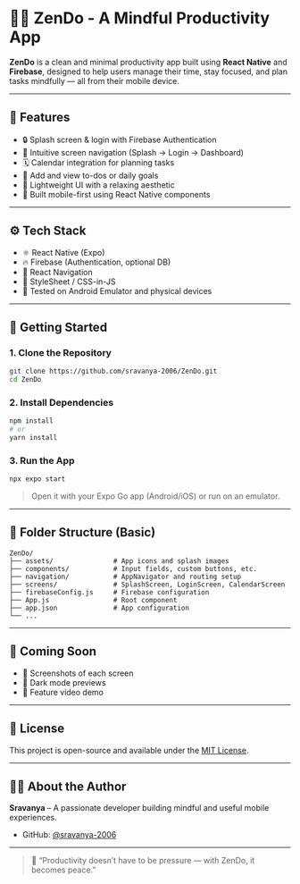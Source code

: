 # 🧘‍♀️ ZenDo - A Mindful Productivity App

**ZenDo** is a clean and minimal productivity app built using **React Native** and **Firebase**, designed to help users manage their time, stay focused, and plan tasks mindfully — all from their mobile device.

---

## 🌟 Features

- 🔒 Splash screen & login with Firebase Authentication  
- 🧭 Intuitive screen navigation (Splash → Login → Dashboard)  
- 🗓️ Calendar integration for planning tasks  
- 📝 Add and view to-dos or daily goals  
- 🎯 Lightweight UI with a relaxing aesthetic  
- 📱 Built mobile-first using React Native components

---

## ⚙️ Tech Stack

- ⚛️ React Native (Expo)  
- 🔥 Firebase (Authentication, optional DB)  
- 🧭 React Navigation  
- 💅 StyleSheet / CSS-in-JS  
- 📱 Tested on Android Emulator and physical devices

---

## 🚀 Getting Started

### 1. Clone the Repository

```bash
git clone https://github.com/sravanya-2006/ZenDo.git
cd ZenDo
```

### 2. Install Dependencies

```bash
npm install
# or
yarn install
```

### 3. Run the App

```bash
npx expo start
```

> Open it with your Expo Go app (Android/iOS) or run on an emulator.

---

## 📂 Folder Structure (Basic)

```
ZenDo/
├── assets/               # App icons and splash images
├── components/           # Input fields, custom buttons, etc.
├── navigation/           # AppNavigator and routing setup
├── screens/              # SplashScreen, LoginScreen, CalendarScreen
├── firebaseConfig.js     # Firebase configuration
├── App.js                # Root component
├── app.json              # App configuration
└── ...
```

---

## 🧠 Coming Soon

- 📸 Screenshots of each screen  
- 🌙 Dark mode previews  
- 🎥 Feature video demo  

---

## 📃 License

This project is open-source and available under the [MIT License](LICENSE).

---

## 👩‍💻 About the Author

**Sravanya** – A passionate developer building mindful and useful mobile experiences.

- GitHub: [@sravanya-2006](https://github.com/sravanya-2006)  


---

> 🧘 “Productivity doesn’t have to be pressure — with ZenDo, it becomes peace.”
